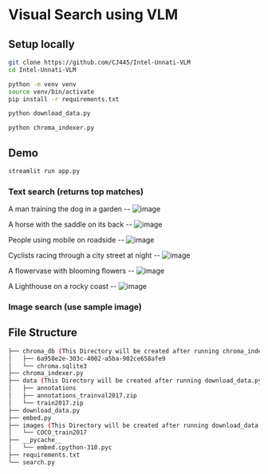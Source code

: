 # Visual Search using VLM

## Setup locally

```bash
git clone https://github.com/CJ445/Intel-Unnati-VLM
cd Intel-Unnati-VLM
```

```bash
python -m venv venv
source venv/bin/activate
pip install -r requirements.txt
```

```bash
python download_data.py
```

```bash
python chroma_indexer.py
```

## Demo

```bash
streamlit run app.py
```
### Text search (returns top matches)

A man training the dog in a garden -- ![image](https://github.com/user-attachments/assets/a6e121e8-14a7-497f-a637-23711deab98c)


 A horse with the saddle on its back -- ![image](https://github.com/user-attachments/assets/1ccb6481-e5c3-4f2a-89a4-1a5987f15aa9)


People using mobile on roadside -- ![image](https://github.com/user-attachments/assets/59842bb4-1fc0-45e6-af59-3df7fd68af30)


Cyclists racing through a city street at night -- ![image](https://github.com/user-attachments/assets/b907627f-6948-4b2c-bc88-6711de1c19ac)


A flowervase with blooming flowers -- ![image](https://github.com/user-attachments/assets/b045345c-f4ea-44f1-8505-a34aa598579a)


A Lighthouse on a rocky coast -- ![image](https://github.com/user-attachments/assets/5fe3001c-9b79-49e4-988e-fe5e55f0bd33)



### Image search (use sample image)




## File Structure

```bash
├── chroma_db (This Directory will be created after running chroma_indexer.py)
│   ├── 6a958e2e-303c-4002-a5ba-902ce658afe9
│   └── chroma.sqlite3
├── chroma_indexer.py
├── data (This Directory will be created after running download_data.py)
│   ├── annotations
│   ├── annotations_trainval2017.zip
│   └── train2017.zip
├── download_data.py
├── embed.py
├── images (This Directory will be created after running download_data.py)
│   └── COCO_train2017
├── __pycache__
│   └── embed.cpython-310.pyc
├── requirements.txt
└── search.py
```
